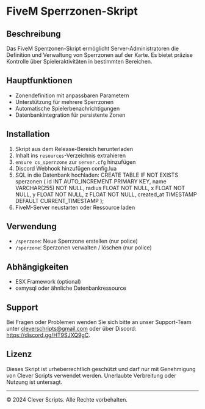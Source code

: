 # FiveM Sperrzonen-Skript

## Beschreibung
Das FiveM Sperrzonen-Skript ermöglicht Server-Administratoren die Definition und Verwaltung von Sperrzonen auf der Karte. Es bietet präzise Kontrolle über Spieleraktivitäten in bestimmten Bereichen.

## Hauptfunktionen
- Zonendefinition mit anpassbaren Parametern
- Unterstützung für mehrere Sperrzonen
- Automatische Spielerbenachrichtigungen
- Datenbankintegration für persistente Zonen

## Installation
1. Skript aus dem Release-Bereich herunterladen
2. Inhalt ins `resources`-Verzeichnis extrahieren
3. `ensure cs_sperrzone` zur `server.cfg` hinzufügen
4. Discord Webhook hinzufügen config.lua
5. SQL in die Datenbank hochladen: 
CREATE TABLE IF NOT EXISTS sperzonen (
    id INT AUTO_INCREMENT PRIMARY KEY,
    name VARCHAR(255) NOT NULL,
    radius FLOAT NOT NULL,
    x FLOAT NOT NULL,
    y FLOAT NOT NULL,
    z FLOAT NOT NULL,
    created_at TIMESTAMP DEFAULT CURRENT_TIMESTAMP
);
6. FiveM-Server neustarten oder Ressource laden

## Verwendung
- `/sperzone`: Neue Sperrzone erstellen (nur police)
- `/sperzone`: Sperzonen verwalten / löschen (nur police)

## Abhängigkeiten
- ESX Framework (optional)
- oxmysql oder ähnliche Datenbankressource

## Support

Bei Fragen oder Problemen wenden Sie sich bitte an unser Support-Team unter cleverschripts@gmail.com oder über Discord: https://discord.gg/HT9SJXQ9gC.

## Lizenz

Dieses Skript ist urheberrechtlich geschützt und darf nur mit Genehmigung von Clever Scripts verwendet werden. Unerlaubte Verbreitung oder Nutzung ist untersagt.

---

© 2024 Clever Scripts. Alle Rechte vorbehalten.
